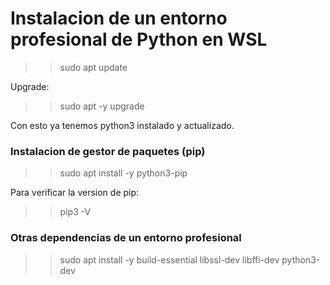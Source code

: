 # Instalacion de un entorno profesional de Python en WSL

>> sudo apt update

Upgrade:

>> sudo apt -y upgrade

Con esto ya tenemos python3 instalado y actualizado.

### Instalacion de gestor de paquetes (pip)

>> sudo apt install -y python3-pip

Para verificar la version de pip:

>> pip3 -V

### Otras dependencias de un entorno profesional

>> sudo apt install -y build-essential libssl-dev libffi-dev python3-dev